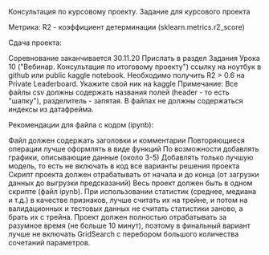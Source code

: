 Консультация по курсовому проекту.
Задание для курсового проекта

Метрика: R2 - коэффициент детерминации (sklearn.metrics.r2_score)

Сдача проекта:

Соревнование заканчивается 30.11.20
Прислать в раздел Задания Урока 10 ("Вебинар. Консультация по итоговому проекту") ссылку на ноутбук в github или public kaggle notebook.
Необходимо получить R2 > 0.6 на Private Leaderboard.
Укажите свой ник на kaggle
Примечание: Все файлы csv должны содержать названия полей (header - то есть "шапку"), разделитель - запятая. В файлах не должны содержаться индексы из датафрейма.

Рекомендации для файла с кодом (ipynb):

Файл должен содержать заголовки и комментарии
Повторяющиеся операции лучше оформлять в виде функций
По возможности добавлять графики, описывающие данные (около 3-5)
Добавлять только лучшую модель, то есть не включать в код все варианты решения проекта
Скрипт проекта должен отрабатывать от начала и до конца (от загрузки данных до выгрузки предсказаний)
Весь проект должен быть в одном скрипте (файл ipynb).
При использовании статистик (среднее, медиана и т.д.) в качестве признаков, лучше считать их на трейне, и потом на валидационных и тестовых данных не считать статистики заново, а брать их с трейна.
Проект должен полностью отрабатывать за разумное время (не больше 10 минут), поэтому в финальный вариант лучше не включать GridSearch с перебором большого количества сочетаний параметров.
